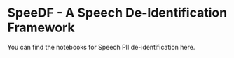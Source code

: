 # SpeeDF - A Speech De-Identification Framework

You can find the notebooks for Speech PII de-identification here.
